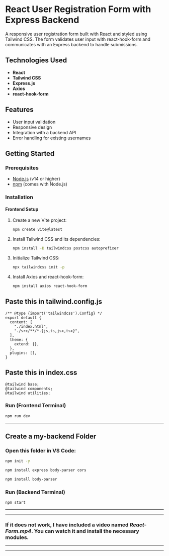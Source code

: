 # React User Registration Form with Express Backend

A responsive user registration form built with React and styled using Tailwind CSS. The form validates user input with react-hook-form and communicates with an Express backend to handle submissions.


## Technologies Used
- **React**
- **Tailwind CSS**
- **Express.js**
- **Axios**
- **react-hook-form**

## Features
- User input validation
- Responsive design
- Integration with a backend API
- Error handling for existing usernames

## Getting Started

### Prerequisites
- [Node.js](https://nodejs.org/) (v14 or higher)
- [npm](https://www.npmjs.com/) (comes with Node.js)

### Installation

#### Frontend Setup

1. Create a new Vite project:

   ```bash
   npm create vite@latest
   ```

2. Install Tailwind CSS and its dependencies:

   ```bash
   npm install -D tailwindcss postcss autoprefixer
   ```

3. Initialize Tailwind CSS:

   ```bash
   npx tailwindcss init -p
   ```

4. Install Axios and react-hook-form:

   ```bash
   npm install axios react-hook-form
   ```


## Paste this in tailwind.config.js

```
/** @type {import('tailwindcss').Config} */
export default {
  content: [
    "./index.html",
    "./src/**/*.{js,ts,jsx,tsx}",
  ],
  theme: {
    extend: {},
  },
  plugins: [],
}
```

## Paste this in index.css

```
@tailwind base;
@tailwind components;
@tailwind utilities;
```


### Run (Frontend Terminal)
```bash
npm run dev
```

---
## Create a my-backend Folder


### Open this folder in VS Code:

```bash
npm init -y
```

```bash
npm install express body-parser cors
```

```bash
npm install body-parser
```

### Run (Backend Terminal)

```bash
npm start
```


---
---
### If it does not work, I have included a video named *React-Form.mp4*. You can watch it and install the necessary modules.
---
---



